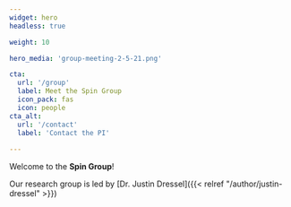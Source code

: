 ```yaml
---
widget: hero
headless: true  

weight: 10  

hero_media: 'group-meeting-2-5-21.png'

cta:
  url: '/group'
  label: Meet the Spin Group
  icon_pack: fas
  icon: people
cta_alt:
  url: '/contact'
  label: 'Contact the PI'
 
---
```


Welcome to the **Spin Group**! 

Our research group is led by [Dr. Justin Dressel]({{< relref "/author/justin-dressel" >}}) 


